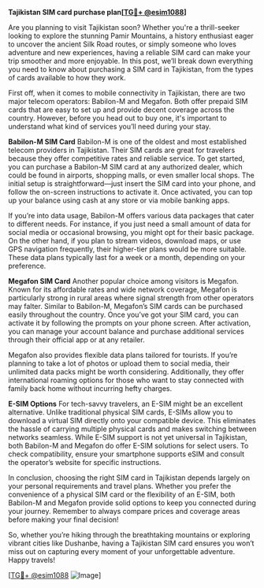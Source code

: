 **Tajikistan SIM card purchase plan[[TG💪+ @esim1088](https://t.me/s/esim1088)]**

Are you planning to visit Tajikistan soon? Whether you're a thrill-seeker looking to explore the stunning Pamir Mountains, a history enthusiast eager to uncover the ancient Silk Road routes, or simply someone who loves adventure and new experiences, having a reliable SIM card can make your trip smoother and more enjoyable. In this post, we’ll break down everything you need to know about purchasing a SIM card in Tajikistan, from the types of cards available to how they work.

First off, when it comes to mobile connectivity in Tajikistan, there are two major telecom operators: Babilon-M and Megafon. Both offer prepaid SIM cards that are easy to set up and provide decent coverage across the country. However, before you head out to buy one, it's important to understand what kind of services you’ll need during your stay.

**Babilon-M SIM Card**
Babilon-M is one of the oldest and most established telecom providers in Tajikistan. Their SIM cards are great for travelers because they offer competitive rates and reliable service. To get started, you can purchase a Babilon-M SIM card at any authorized dealer, which could be found in airports, shopping malls, or even smaller local shops. The initial setup is straightforward—just insert the SIM card into your phone, and follow the on-screen instructions to activate it. Once activated, you can top up your balance using cash at any store or via mobile banking apps.

If you’re into data usage, Babilon-M offers various data packages that cater to different needs. For instance, if you just need a small amount of data for social media or occasional browsing, you might opt for their basic package. On the other hand, if you plan to stream videos, download maps, or use GPS navigation frequently, their higher-tier plans would be more suitable. These data plans typically last for a week or a month, depending on your preference.

**Megafon SIM Card**
Another popular choice among visitors is Megafon. Known for its affordable rates and wide network coverage, Megafon is particularly strong in rural areas where signal strength from other operators may falter. Similar to Babilon-M, Megafon’s SIM cards can be purchased easily throughout the country. Once you’ve got your SIM card, you can activate it by following the prompts on your phone screen. After activation, you can manage your account balance and purchase additional services through their official app or at any retailer.

Megafon also provides flexible data plans tailored for tourists. If you’re planning to take a lot of photos or upload them to social media, their unlimited data packs might be worth considering. Additionally, they offer international roaming options for those who want to stay connected with family back home without incurring hefty charges.

**E-SIM Options**
For tech-savvy travelers, an E-SIM might be an excellent alternative. Unlike traditional physical SIM cards, E-SIMs allow you to download a virtual SIM directly onto your compatible device. This eliminates the hassle of carrying multiple physical cards and makes switching between networks seamless. While E-SIM support is not yet universal in Tajikistan, both Babilon-M and Megafon do offer E-SIM solutions for select users. To check compatibility, ensure your smartphone supports eSIM and consult the operator’s website for specific instructions.

In conclusion, choosing the right SIM card in Tajikistan depends largely on your personal requirements and travel plans. Whether you prefer the convenience of a physical SIM card or the flexibility of an E-SIM, both Babilon-M and Megafon provide solid options to keep you connected during your journey. Remember to always compare prices and coverage areas before making your final decision!

So, whether you’re hiking through the breathtaking mountains or exploring vibrant cities like Dushanbe, having a Tajikistan SIM card ensures you won’t miss out on capturing every moment of your unforgettable adventure. Happy travels!

[[TG💪+ @esim1088](https://t.me/s/esim1088) ![Image](https://i.postimg.cc/Y0z9fWf4/image.png)]